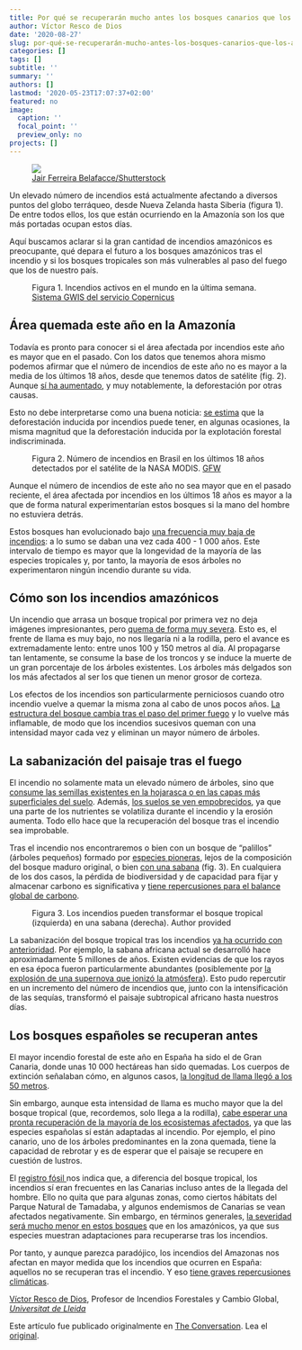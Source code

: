 ```yaml
---
title: Por qué se recuperarán mucho antes los bosques canarios que los amazónicos
author: Víctor Resco de Dios
date: '2020-08-27'
slug: por-qué-se-recuperarán-mucho-antes-los-bosques-canarios-que-los-amazónicos
categories: []
tags: []
subtitle: ''
summary: ''
authors: []
lastmod: '2020-05-23T17:07:37+02:00'
featured: no
image:
  caption: ''
  focal_point: ''
  preview_only: no
projects: []
---
```

  <figure>
    <img src="https://images.theconversation.com/files/289441/original/file-20190826-8851-1q1rbd.jpg?ixlib=rb-1.1.0&rect=0%2C15%2C3405%2C2247&q=45&auto=format&w=754&fit=clip" />
      <figcaption>
<span class="attribution"><a class="source" href="https://www.shutterstock.com/es/image-photo/apucarana-parana-brazil-august-28-2006-1433151824?src=AOd-yxC32HGOQm8wQd6BJg-2-29">Jair Ferreira Belafacce/Shutterstock</a></span>
      </figcaption>
  </figure>

<p>Un elevado número de incendios está actualmente afectando a diversos puntos del globo terráqueo, desde Nueva Zelanda hasta Siberia (figura 1). De entre todos ellos, los que están ocurriendo en la Amazonía son los que más portadas ocupan estos días. </p>

<p>Aquí buscamos aclarar si la gran cantidad de incendios amazónicos es preocupante, qué depara el futuro a los bosques amazónicos tras el incendio y si los bosques tropicales son más vulnerables al paso del fuego que los de nuestro país.</p>

<figure class="align-center zoomable">
            <a href="https://images.theconversation.com/files/289437/original/file-20190826-8868-ifhkai.png?ixlib=rb-1.1.0&amp;q=45&amp;auto=format&amp;w=1000&amp;fit=clip"><img alt="" src="https://images.theconversation.com/files/289437/original/file-20190826-8868-ifhkai.png?ixlib=rb-1.1.0&amp;q=45&amp;auto=format&amp;w=754&amp;fit=clip" srcset="https://images.theconversation.com/files/289437/original/file-20190826-8868-ifhkai.png?ixlib=rb-1.1.0&amp;q=45&amp;auto=format&amp;w=600&amp;h=292&amp;fit=crop&amp;dpr=1 600w, https://images.theconversation.com/files/289437/original/file-20190826-8868-ifhkai.png?ixlib=rb-1.1.0&amp;q=30&amp;auto=format&amp;w=600&amp;h=292&amp;fit=crop&amp;dpr=2 1200w, https://images.theconversation.com/files/289437/original/file-20190826-8868-ifhkai.png?ixlib=rb-1.1.0&amp;q=15&amp;auto=format&amp;w=600&amp;h=292&amp;fit=crop&amp;dpr=3 1800w, https://images.theconversation.com/files/289437/original/file-20190826-8868-ifhkai.png?ixlib=rb-1.1.0&amp;q=45&amp;auto=format&amp;w=754&amp;h=367&amp;fit=crop&amp;dpr=1 754w, https://images.theconversation.com/files/289437/original/file-20190826-8868-ifhkai.png?ixlib=rb-1.1.0&amp;q=30&amp;auto=format&amp;w=754&amp;h=367&amp;fit=crop&amp;dpr=2 1508w, https://images.theconversation.com/files/289437/original/file-20190826-8868-ifhkai.png?ixlib=rb-1.1.0&amp;q=15&amp;auto=format&amp;w=754&amp;h=367&amp;fit=crop&amp;dpr=3 2262w" sizes="(min-width: 1466px) 754px, (max-width: 599px) 100vw, (min-width: 600px) 600px, 237px"></a>
            <figcaption>
              <span class="caption">Figura 1. Incendios activos en el mundo en la última semana.</span>
              <span class="attribution"><a class="source" href="https://gwis.jrc.ec.europa.eu">Sistema GWIS del servicio Copernicus</a></span>
            </figcaption>
          </figure>

<h2>Área quemada este año en la Amazonía</h2>

<p>Todavía es pronto para conocer si el área afectada por incendios este año es mayor que en el pasado. Con los datos que tenemos ahora mismo podemos afirmar que el número de incendios de este año no es mayor a la media de los últimos 18 años, desde que tenemos datos de satélite (fig. 2). Aunque <a href="https://www.apnews.com/88a097ee5f574fd0bdf3b7a4e7e2b35f">sí ha aumentado</a>, y muy notablemente, la deforestación por otras causas. </p>

<p>Esto no debe interpretarse como una buena noticia: <a href="https://www.nature.com/articles/19066">se estima</a> que la deforestación inducida por incendios puede tener, en algunas ocasiones, la misma magnitud que la deforestación inducida por la explotación forestal indiscriminada.</p>

<figure class="align-center zoomable">
            <a href="https://images.theconversation.com/files/289438/original/file-20190826-8885-lluv5j.png?ixlib=rb-1.1.0&amp;q=45&amp;auto=format&amp;w=1000&amp;fit=clip"><img alt="" src="https://images.theconversation.com/files/289438/original/file-20190826-8885-lluv5j.png?ixlib=rb-1.1.0&amp;q=45&amp;auto=format&amp;w=754&amp;fit=clip" srcset="https://images.theconversation.com/files/289438/original/file-20190826-8885-lluv5j.png?ixlib=rb-1.1.0&amp;q=45&amp;auto=format&amp;w=600&amp;h=345&amp;fit=crop&amp;dpr=1 600w, https://images.theconversation.com/files/289438/original/file-20190826-8885-lluv5j.png?ixlib=rb-1.1.0&amp;q=30&amp;auto=format&amp;w=600&amp;h=345&amp;fit=crop&amp;dpr=2 1200w, https://images.theconversation.com/files/289438/original/file-20190826-8885-lluv5j.png?ixlib=rb-1.1.0&amp;q=15&amp;auto=format&amp;w=600&amp;h=345&amp;fit=crop&amp;dpr=3 1800w, https://images.theconversation.com/files/289438/original/file-20190826-8885-lluv5j.png?ixlib=rb-1.1.0&amp;q=45&amp;auto=format&amp;w=754&amp;h=433&amp;fit=crop&amp;dpr=1 754w, https://images.theconversation.com/files/289438/original/file-20190826-8885-lluv5j.png?ixlib=rb-1.1.0&amp;q=30&amp;auto=format&amp;w=754&amp;h=433&amp;fit=crop&amp;dpr=2 1508w, https://images.theconversation.com/files/289438/original/file-20190826-8885-lluv5j.png?ixlib=rb-1.1.0&amp;q=15&amp;auto=format&amp;w=754&amp;h=433&amp;fit=crop&amp;dpr=3 2262w" sizes="(min-width: 1466px) 754px, (max-width: 599px) 100vw, (min-width: 600px) 600px, 237px"></a>
            <figcaption>
              <span class="caption">Figura 2. Número de incendios en Brasil en los últimos 18 años detectados por el satélite de la NASA MODIS.</span>
              <span class="attribution"><a class="source" href="https://fires.globalforestwatch.org/home/">GFW</a></span>
            </figcaption>
          </figure>

<p>Aunque el número de incendios de este año no sea mayor que en el pasado reciente, el área afectada por incendios en los últimos 18 años es mayor a la que de forma natural experimentarían estos bosques si la mano del hombre no estuviera detrás. </p>

<p>Estos bosques han evolucionado bajo <a href="https://yalebooks.yale.edu/book/9780300084832/lessons-amazonia">una frecuencia muy baja de incendios</a>: a lo sumo se daban una vez cada 400 - 1 000 años. Este intervalo de tiempo es mayor que la longevidad de la mayoría de las especies tropicales y, por tanto, la mayoría de esos árboles no experimentaron ningún incendio durante su vida.</p>

<h2>Cómo son los incendios amazónicos</h2>

<p>Un incendio que arrasa un bosque tropical por primera vez no deja imágenes impresionantes, pero <a href="https://www.jstor.org/stable/2387566">quema de forma muy severa</a>. Esto es, el frente de llama es muy bajo, no nos llegaría ni a la rodilla, pero el avance es extremadamente lento: entre unos 100 y 150 metros al día. Al propagarse tan lentamente, se consume la base de los troncos y se induce la muerte de un gran porcentaje de los árboles existentes. Los árboles más delgados son los más afectados al ser los que tienen un menor grosor de corteza.</p>

<p>Los efectos de los incendios son particularmente perniciosos cuando otro incendio vuelve a quemar la misma zona al cabo de unos pocos años. <a href="https://science.sciencemag.org/content/284/5421/1832">La estructura del bosque cambia tras el paso del primer fuego</a> y lo vuelve más inflamable, de modo que los incendios sucesivos queman con una intensidad mayor cada vez y eliminan un mayor número de árboles.</p>

<h2>La sabanización del paisaje tras el fuego</h2>

<p>El incendio no solamente mata un elevado número de árboles, sino que <a href="https://www.nature.com/articles/nature01437">consume las semillas existentes en la hojarasca o en las capas más superficiales del suelo</a>. Además, <a href="https://royalsocietypublishing.org/doi/pdf/10.1098/rstb.2015.0171">los suelos se ven empobrecidos</a>, ya que una parte de los nutrientes se volatiliza durante el incendio y la erosión aumenta. Todo ello hace que la recuperación del bosque tras el incendio sea improbable.</p>

<p>Tras el incendio nos encontraremos o bien con un bosque de “palillos” (árboles pequeños) formado por <a href="https://www.ncbi.nlm.nih.gov/pmc/articles/PMC2373873/">especies pioneras</a>, lejos de la composición del bosque maduro original, o bien <a href="https://www.pnas.org/content/pnas/113/39/10759.full.pdf">con una sabana</a> (fig. 3). En cualquiera de los dos casos, la pérdida de biodiversidad y de capacidad para fijar y almacenar carbono es significativa y <a href="https://www.ipcc.ch/site/assets/uploads/2018/02/SYR_AR5_FINAL_full.pdf">tiene repercusiones para el balance global de carbono</a>.</p>

<figure class="align-center zoomable">
            <a href="https://images.theconversation.com/files/289439/original/file-20190826-8860-fli8jf.png?ixlib=rb-1.1.0&amp;q=45&amp;auto=format&amp;w=1000&amp;fit=clip"><img alt="" src="https://images.theconversation.com/files/289439/original/file-20190826-8860-fli8jf.png?ixlib=rb-1.1.0&amp;q=45&amp;auto=format&amp;w=754&amp;fit=clip" srcset="https://images.theconversation.com/files/289439/original/file-20190826-8860-fli8jf.png?ixlib=rb-1.1.0&amp;q=45&amp;auto=format&amp;w=600&amp;h=223&amp;fit=crop&amp;dpr=1 600w, https://images.theconversation.com/files/289439/original/file-20190826-8860-fli8jf.png?ixlib=rb-1.1.0&amp;q=30&amp;auto=format&amp;w=600&amp;h=223&amp;fit=crop&amp;dpr=2 1200w, https://images.theconversation.com/files/289439/original/file-20190826-8860-fli8jf.png?ixlib=rb-1.1.0&amp;q=15&amp;auto=format&amp;w=600&amp;h=223&amp;fit=crop&amp;dpr=3 1800w, https://images.theconversation.com/files/289439/original/file-20190826-8860-fli8jf.png?ixlib=rb-1.1.0&amp;q=45&amp;auto=format&amp;w=754&amp;h=280&amp;fit=crop&amp;dpr=1 754w, https://images.theconversation.com/files/289439/original/file-20190826-8860-fli8jf.png?ixlib=rb-1.1.0&amp;q=30&amp;auto=format&amp;w=754&amp;h=280&amp;fit=crop&amp;dpr=2 1508w, https://images.theconversation.com/files/289439/original/file-20190826-8860-fli8jf.png?ixlib=rb-1.1.0&amp;q=15&amp;auto=format&amp;w=754&amp;h=280&amp;fit=crop&amp;dpr=3 2262w" sizes="(min-width: 1466px) 754px, (max-width: 599px) 100vw, (min-width: 600px) 600px, 237px"></a>
            <figcaption>
              <span class="caption">Figura 3. Los incendios pueden transformar el bosque tropical (izquierda) en una sabana (derecha).</span>
              <span class="attribution"><span class="license">Author provided</span></span>
            </figcaption>
          </figure>

<p>La sabanización del bosque tropical tras los incendios <a href="https://onlinelibrary.wiley.com/doi/full/10.1111/j.1365-2486.2006.01239.x">ya ha ocurrido con anterioridad</a>. Por ejemplo, la sabana africana actual se desarrolló hace aproximadamente 5 millones de años. Existen evidencias de que los rayos en esa época fueron particularmente abundantes (posiblemente por <a href="https://arxiv.org/abs/1903.01501">la explosión de una supernova que ionizó la atmósfera</a>). Esto pudo repercutir en un incremento del número de incendios que, junto con la intensificación de las sequías, transformó el paisaje subtropical africano hasta nuestros días.</p>

<h2>Los bosques españoles se recuperan antes</h2>

<p>El mayor incendio forestal de este año en España ha sido el de Gran Canaria, donde unas 10 000 hectáreas han sido quemadas. Los cuerpos de extinción señalaban cómo, en algunos casos, <a href="https://www.efe.com/efe/canarias/medio-ambiente-y-ciencia/el-incendio-de-gran-canaria-con-llamas-50-metros-afecta-a-3-400-hectareas-y-tiene-focos-dificil-extincion/50001310-4045319">la longitud de llama llegó a los 50 metros</a>. </p>

<p>Sin embargo, aunque esta intensidad de llama es mucho mayor que la del bosque tropical (que, recordemos, solo llega a la rodilla), <a href="http://www.forestales.net/Canales/Ficha.aspx?IdMenu=b6947309-987f-4bff-808d-4e7e974ccaf8&amp;Cod=88dd9d2c-42b9-44bf-81a5-d87a21ae0e04&amp;Idioma=es-ES">cabe esperar una pronta recuperación de la mayoría de los ecosistemas afectados</a>, ya que las especies españolas sí están adaptadas al incendio. Por ejemplo, el pino canario, uno de los árboles predominantes en la zona quemada, tiene la capacidad de rebrotar y es de esperar que el paisaje se recupere en cuestión de lustros.</p>

<p>El <a href="http://macroecointern.dk/pdf-reprints/Noguet_al_Journal_of_Ecology_2013.pdf">registro fósil </a>nos indica que, a diferencia del bosque tropical, los incendios sí eran frecuentes en las Canarias incluso antes de la llegada del hombre. Ello no quita que para algunas zonas, como ciertos hábitats del Parque Natural de Tamadaba, y algunos endemismos de Canarias se vean afectados negativamente. Sin embargo, en términos generales, <a href="https://www.medfor.eu/news/paper-publication">la severidad será mucho menor en estos bosques</a> que en los amazónicos, ya que sus especies muestran adaptaciones para recuperarse tras los incendios.</p>

<p>Por tanto, y aunque parezca paradójico, los incendios del Amazonas nos afectan en mayor medida que los incendios que ocurren en España: aquellos no se recuperan tras el incendio. Y eso <a href="https://theconversation.com/incendios-en-el-amazonas-la-tragedia-de-lo-que-no-se-ve-122341">tiene graves repercusiones climáticas</a>.<!-- Below is The Conversation's page counter tag. Please DO NOT REMOVE. --><img src="https://counter.theconversation.com/content/122421/count.gif?distributor=republish-lightbox-basic" alt="The Conversation" width="1" height="1" style="border: none !important; box-shadow: none !important; margin: 0 !important; max-height: 1px !important; max-width: 1px !important; min-height: 1px !important; min-width: 1px !important; opacity: 0 !important; outline: none !important; padding: 0 !important; text-shadow: none !important" /><!-- Fin del código. Si no ve ningún código arriba, por favor, obtenga el nuevo código de la pestaña Avanzado después de hacer clic en el botón de republicar. El contador de páginas no recoge ningún dato personal. Más información: http://theconversation.com/es/republishing-guidelines --></p>

<p><span><a href="https://theconversation.com/profiles/victor-resco-de-dios-767249">Víctor Resco de Dios</a>, Profesor de Incendios Forestales y Cambio Global, <em><a href="https://theconversation.com/institutions/universitat-de-lleida-3488">Universitat de Lleida</a></em></span></p>

<p>Este artículo fue publicado originalmente en  <a href="https://theconversation.com">The Conversation</a>. Lea el <a href="https://theconversation.com/por-que-se-recuperaran-mucho-antes-los-bosques-canarios-que-los-amazonicos-122421">original</a>.</p>

